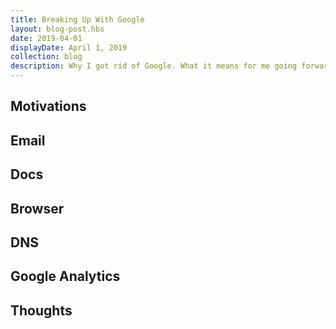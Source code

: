```yaml
---
title: Breaking Up With Google
layout: blog-post.hbs
date: 2019-04-01
displayDate: April 1, 2019
collection: blog
description: Why I got rid of Google. What it means for me going forward, and what my _almost_ google free life looks like.
---
```


## Motivations

## Email

## Docs

## Browser

## DNS

## Google Analytics

## Thoughts
